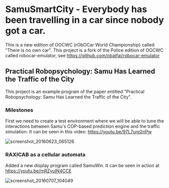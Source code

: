 # SamuSmartCity - Everybody has been travelling in a car since nobody got a car.
This is a new edition of OOCWC (rObOCar World Championship) called "There is no own car". 
This project is a fork of the Police edition of OOCWC called robocar-emulator, see https://github.com/nbatfai/robocar-emulator 

## Practical Robopsychology: Samu Has Learned the Traffic of the City
This project is an example program of the paper entitled "Practical Robopsychology: Samu Has Learned the Traffic of the City".

### Milestones

First we need to create a test environment where we will be able to tune the interactions between 
Samu's COP-based prediction engine and the traffic simulation. It can be seen in this video: https://youtu.be/97L7ure2nPw

![screenshot_20160623_065126](https://cloud.githubusercontent.com/assets/3148120/16358465/893b5cf8-3b13-11e6-879d-44bb55e718ed.png)


### RAXICAB as a cellular automata

Added a new display program called SamuWin. It can be seen in action at https://youtu.be/mRZyulN4CCE

![screenshot_20160707_104049](https://cloud.githubusercontent.com/assets/3148120/16647404/4e3a97f2-442f-11e6-9bdf-9b8cd3aa48d5.png)